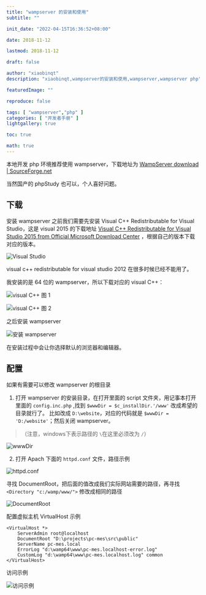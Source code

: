 ```yaml
---
title: "wampserver 的安装和使用"
subtitle: ""

init_date: "2022-04-15T16:36:52+08:00"

date: 2018-11-12

lastmod: 2018-11-12

draft: false

author: "xiaobinqt"
description: "xiaobinqt,wampserver的安装和使用,wampserver,wampserver php"

featuredImage: ""

reproduce: false

tags: [ "wampserver","php" ]
categories: [ "开发者手册" ]
lightgallery: true

toc: true

math: true
---
```


<!-- author： xiaobinqt -->
<!-- email： xiaobinqt@163.com -->
<!-- https://xiaobinqt.github.io -->
<!-- https://www.xiaobinqt.cn -->


本地开发 php 环境推荐使用 wampserver，下载地址为 [WampServer download | SourceForge.net](https://sourceforge.net/projects/wampserver/)

当然国产的 phpStudy 也可以，个人喜好问题。

## 下载

安装 wampserver 之前我们需要先安装 Visual C++ Redistributable for Visual Studio，这是 visual 2015
的下载地址 [Visual C++ Redistributable for Visual Studio 2015 from Official Microsoft Download Center](https://www.microsoft.com/en-us/download/details.aspx?id=48145)
，根据自己的版本下载对应的版本。

![Visual Studio](https://cdn.xiaobinqt.cn/xiaobinqt.io/20230411/1e2f0f30d30b4f918136fc3b6ea9583d.png 'Visual Studio')

visual c++ redistributable for visual studio 2012 在很多时候已经不能用了。

我安装的是 64 位的 wampserver，所以下载对应的 visual C++：

![visual C++ 图 1](https://cdn.xiaobinqt.cn/xiaobinqt.io/20230411/cd4d8a8ff6214663b4ba2b70df7957e2.png 'visual C++ 图 1')

![visual C++ 图 2](https://cdn.xiaobinqt.cn/xiaobinqt.io/20230411/05a4f7bfbb0e40be9e94573cb93ccc1e.png 'visual C++ 图 2')

之后安装 wampserver

![安装 wampserver](https://cdn.xiaobinqt.cn/xiaobinqt.io/20230411/bf7b661cfa4e47179bc03c3649d3e423.png '安装 wampserver')

在安装过程中会让你选择默认的浏览器和编辑器。

## 配置

如果有需要可以修改 wampserver 的根目录

1. 打开 wampserver 的安装目录，在打开里面的 script 文件夹，用记事本打开里面的 `config.inc.php`
   ,找到 `$wwwDir = $c_installDir.'/www'` 改成希望的目录就行了。
   比如改成 `D:\website`，对应的代码就是 `$wwwDir = 'D:/website'`；然后关闭 wampserver。

> （注意，windows下表示路径的 `\`在这里必须改为 `/`）

![wwwDir](https://cdn.xiaobinqt.cn/xiaobinqt.io/20230411/f8dba744064643a7946d8c3e92366c24.png 'wwwDir')

2. 打开 Apach 下面的 `httpd.conf` 文件，路径示例

![httpd.conf](https://cdn.xiaobinqt.cn/xiaobinqt.io/20230411/a45e7c965a8348ec9f355eeeceea918a.png 'httpd.conf')

寻找 DocumentRoot，把后面的值改成我们实际网站需要的路径，再寻找 `<Directory "c:/wamp/www/">` 修改成相同的路径

![DocumentRoot](https://cdn.xiaobinqt.cn/xiaobinqt.io/20230411/fc931693d16e4dce98d1ae6babdd4937.png 'DocumentRoot')

配置虚拟主机 VirtualHost 示例

```shell
<VirtualHost *>
    ServerAdmin root@localhost
    DocumentRoot "D:\projects\pc-mes\src\public"
    ServerName pc-mes.local
    ErrorLog "d:\wamp64\www\pc-mes.localhost-error.log"
    CustomLog "d:\wamp64\www\pc-mes.localhost.log" common
</VirtualHost>
```

访问示例

![访问示例](https://cdn.xiaobinqt.cn/xiaobinqt.io/20230411/16f1c29cdfea48dbaa297f972b81b723.png '访问示例')








